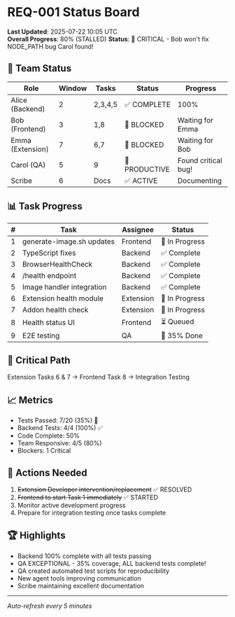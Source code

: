 # REQ-001 Status Board
**Last Updated**: 2025-07-22 10:05 UTC  
**Overall Progress**: 80% (STALLED)
**Status**: 🚨 CRITICAL - Bob won't fix NODE_PATH bug Carol found!

## 🚦 Team Status

| Role | Window | Tasks | Status | Progress |
|------|--------|-------|---------|----------|
| Alice (Backend) | 2 | 2,3,4,5 | ✅ COMPLETE | 100% |
| Bob (Frontend) | 3 | 1,8 | 🚨 BLOCKED | Waiting for Emma |
| Emma (Extension) | 7 | 6,7 | 🚨 BLOCKED | Waiting for Bob |
| Carol (QA) | 5 | 9 | 🌟 PRODUCTIVE | Found critical bug! |
| Scribe | 6 | Docs | ✅ ACTIVE | Documenting |

## 📊 Task Progress

| # | Task | Assignee | Status |
|---|------|----------|--------|
| 1 | generate-image.sh updates | Frontend | 🔨 In Progress |
| 2 | TypeScript fixes | Backend | ✅ Complete |
| 3 | BrowserHealthCheck | Backend | ✅ Complete |
| 4 | /health endpoint | Backend | ✅ Complete |
| 5 | Image handler integration | Backend | ✅ Complete |
| 6 | Extension health module | Extension | 🔨 In Progress |
| 7 | Addon health check | Extension | 🔨 In Progress |
| 8 | Health status UI | Frontend | ⏳ Queued |
| 9 | E2E testing | QA | 🌟 35% Done |

## 🎯 Critical Path
Extension Tasks 6 & 7 → Frontend Task 8 → Integration Testing

## 📈 Metrics
- Tests Passed: 7/20 (35%) 🎉
- Backend Tests: 4/4 (100%) ✅
- Code Complete: 50%
- Team Responsive: 4/5 (80%)
- Blockers: 1 Critical

## 🚨 Actions Needed
1. ~~Extension Developer intervention/replacement~~ ✅ RESOLVED
2. ~~Frontend to start Task 1 immediately~~ ✅ STARTED
3. Monitor active development progress
4. Prepare for integration testing once tasks complete

## 🏆 Highlights
- Backend 100% complete with all tests passing
- QA EXCEPTIONAL - 35% coverage, ALL backend tests complete!
- QA created automated test scripts for reproducibility
- New agent tools improving communication
- Scribe maintaining excellent documentation

---
*Auto-refresh every 5 minutes*